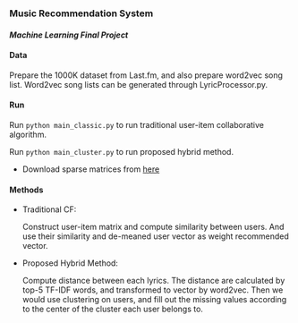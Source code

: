 ### Music Recommendation System
 
#### *Machine Learning Final Project*


#### Data

Prepare the 1000K dataset from Last.fm, and also prepare word2vec song list.
Word2vec song lists can be generated through LyricProcessor.py. 
#### Run

Run `python main_classic.py` to run traditional 
user-item collaborative algorithm. 

Run `python main_cluster.py` to run proposed hybrid method.
* Download sparse matrices from [here](https://drive.google.com/open?id=1xuS0K8Bm5YupoLVYffmIF42mtCQ_odcd)

#### Methods

- Traditional CF:

    Construct user-item matrix and compute similarity between users.
And use their similarity and de-meaned user vector as weight recommended vector.

- Proposed Hybrid Method:

    Compute distance between each lyrics. The distance are calculated by top-5 TF-IDF words,
    and transformed to vector by word2vec.
    Then we would use clustering on users, and fill out the missing values according to the 
    center of the cluster each user belongs to.



